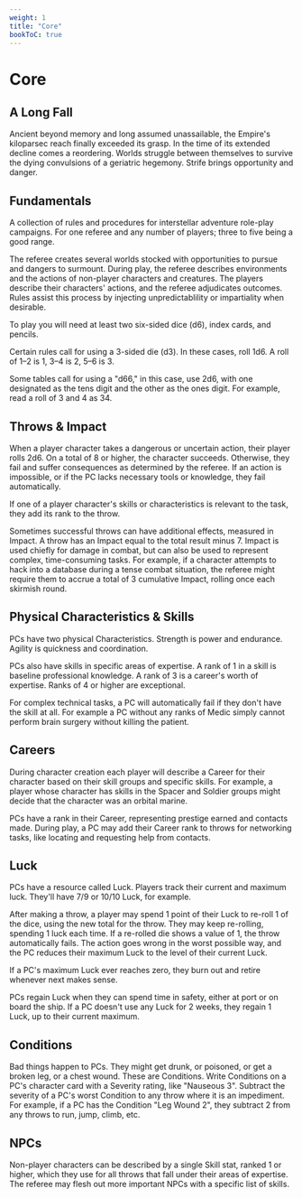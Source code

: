 ```yaml
---
weight: 1
title: "Core"
bookToC: true
---
```


# Core

## A Long Fall
Ancient beyond memory and long assumed unassailable, the Empire's kiloparsec reach finally exceeded its grasp. In the time of its extended decline comes a reordering. Worlds struggle between themselves to survive the dying convulsions of a geriatric hegemony. Strife brings opportunity and danger.

## Fundamentals
A collection of rules and procedures for interstellar adventure role-play campaigns. For one referee and any number of players; three to five being a good range.

The referee creates several worlds stocked with opportunities to pursue and dangers to surmount. During play, the referee describes environments and the actions of non-player characters and creatures. The players describe their characters' actions, and the referee adjudicates outcomes. Rules assist this process by injecting unpredictablility or impartiality when desirable.

To play you will need at least two six-sided dice (d6), index cards, and pencils.

Certain rules call for using a 3-sided die (d3). In these cases, roll 1d6. A roll of 1–2 is 1, 3–4 is 2, 5–6 is 3.

Some tables call for using a "d66," in this case, use 2d6, with one designated as the tens digit and the other as the ones digit. For example, read a roll of 3 and 4 as 34.

## Throws & Impact
When a player character takes a dangerous or uncertain action, their player rolls 2d6. On a total of 8 or higher, the character succeeds. Otherwise, they fail and suffer consequences as determined by the referee. If an action is impossible, or if the PC lacks necessary tools or knowledge, they fail automatically.

If one of a player character's skills or characteristics is relevant to the task, they add its rank to the throw.

Sometimes successful throws can have additional effects, measured in Impact. A throw has an Impact equal to the total result minus 7. Impact is used chiefly for damage in combat, but can also be used to represent complex, time-consuming tasks. For example, if a character attempts to hack into a database during a tense combat situation, the referee might require them to accrue a total of 3 cumulative Impact, rolling once each skirmish round.

## Physical Characteristics & Skills
PCs have two physical Characteristics. Strength is power and endurance. Agility is quickness and coordination.

PCs also have skills in specific areas of expertise. A rank of 1 in a skill is baseline professional knowledge. A rank of 3 is a career's worth of expertise. Ranks of 4 or higher are exceptional. 

For complex technical tasks, a PC will automatically fail if they don't have the skill at all. For example a PC without any ranks of Medic simply cannot perform brain surgery without killing the patient.

## Careers
During character creation each player will describe a Career for their character based on their skill groups and specific skills. For example, a player whose character has skills in the Spacer and Soldier groups might decide that the character was an orbital marine.

PCs have a rank in their Career, representing prestige earned and contacts made. During play, a PC may add their Career rank to throws for networking tasks, like locating and requesting help from contacts.

## Luck
PCs have a resource called Luck. Players track their current and maximum luck. They'll have 7/9 or 10/10 Luck, for example.

After making a throw, a player may spend 1 point of their Luck to re-roll 1 of the dice, using the new total for the throw. They may keep re-rolling,
spending 1 luck each time. If a re-rolled die shows a value of 1, the throw automatically fails. The action goes wrong in the worst possible way, and the PC reduces their maximum Luck to the level of their current Luck.

If a PC's maximum Luck ever reaches zero, they burn out and retire whenever next makes sense.

PCs regain Luck when they can spend time in safety, either at port or on board the ship. If a PC doesn't use any Luck for 2 weeks, they regain 1 Luck, up to their current maximum.

## Conditions
Bad things happen to PCs. They might get drunk, or poisoned, or get a broken leg, or a chest wound. These are Conditions. Write Conditions on a PC's character card with a Severity rating, like "Nauseous 3". Subtract the severity of a PC's worst Condition to any throw where it is an impediment. For example, if a PC has the Condition "Leg Wound 2", they subtract 2 from any throws to run, jump, climb, etc.


## NPCs
Non-player characters can be described by a single Skill stat, ranked 1 or higher, which they use for all throws that fall under their areas of expertise. The referee may flesh out more important NPCs with a specific list of skills.